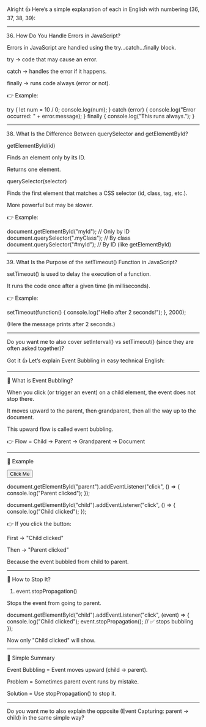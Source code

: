 Alright 👍 Here’s a simple explanation of each in English with numbering (36, 37, 38, 39):


---

36. How Do You Handle Errors in JavaScript?

Errors in JavaScript are handled using the try...catch...finally block.

try → code that may cause an error.

catch → handles the error if it happens.

finally → runs code always (error or not).


👉 Example:

try {
  let num = 10 / 0;
  console.log(num);
} catch (error) {
  console.log("Error occurred: " + error.message);
} finally {
  console.log("This runs always.");
}



---

38. What Is the Difference Between querySelector and getElementById?

getElementById(id)

Finds an element only by its ID.

Returns one element.


querySelector(selector)

Finds the first element that matches a CSS selector (id, class, tag, etc.).

More powerful but may be slower.



👉 Example:

document.getElementById("myId");      // Only by ID
document.querySelector(".myClass");   // By class
document.querySelector("#myId");      // By ID (like getElementById)


---

39. What Is the Purpose of the setTimeout() Function in JavaScript?

setTimeout() is used to delay the execution of a function.

It runs the code once after a given time (in milliseconds).


👉 Example:

setTimeout(function() {
  console.log("Hello after 2 seconds!");
}, 2000);

(Here the message prints after 2 seconds.)


---

Do you want me to also cover setInterval() vs setTimeout() (since they are often asked together)?


Got it 👍 Let’s explain Event Bubbling in easy technical English:


---

🔹 What is Event Bubbling?

When you click (or trigger an event) on a child element, the event does not stop there.

It moves upward to the parent, then grandparent, then all the way up to the document.

This upward flow is called event bubbling.


👉 Flow = Child → Parent → Grandparent → Document


---

🔹 Example

<div id="parent">
  <button id="child">Click Me</button>
</div>

document.getElementById("parent").addEventListener("click", () => {
  console.log("Parent clicked");
});

document.getElementById("child").addEventListener("click", () => {
  console.log("Child clicked");
});

👉 If you click the button:

First → "Child clicked"

Then → "Parent clicked"


Because the event bubbled from child to parent.


---

🔹 How to Stop It?

1. event.stopPropagation()

Stops the event from going to parent.

document.getElementById("child").addEventListener("click", (event) => {
  console.log("Child clicked");
  event.stopPropagation(); // ✅ stops bubbling
});

Now only "Child clicked" will show.


---

🔹 Simple Summary

Event Bubbling = Event moves upward (child → parent).

Problem = Sometimes parent event runs by mistake.

Solution = Use stopPropagation() to stop it.



---

Do you want me to also explain the opposite (Event Capturing: parent → child) in the same simple way?

